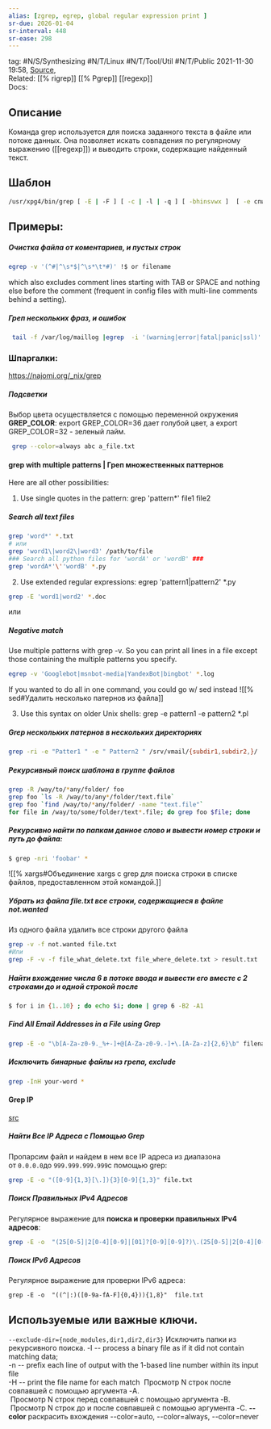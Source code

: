 ```yaml
---
alias: [zgrep, egrep, global regular expression print ]
sr-due: 2026-01-04
sr-interval: 448
sr-ease: 298
---
```

tag: #N/S/Synthesizing #N/T/Linux #N/T/Tool/Util #N/T/Public
2021-11-30 19:58, [Source](),  
Related: [[% rigrep]] [[% Pgrep]] [[regexp]]  
Docs:
## Описание
Команда grep используется для поиска заданного текста в файле или потоке данных. Она позволяет искать совпадения по регулярному выражению ([[regexp]]) и выводить строки, содержащие найденный текст.
## Шаблон 
```bash
/usr/xpg4/bin/grep [ -E | -F ] [ -c | -l | -q ] [ -bhinsvwx ]  [ -e список_образцов ... ] -f файл_образцов ...   [ имя_файла ... ]
```
## Примеры: 
##### Очистка файла от коментариев, и пустых строк
```bash
egrep -v '(^#|^\s*$|^\s*\t*#)' !$ or filename 
```
which also excludes comment lines starting with TAB or SPACE and nothing else before the comment (frequent in config files with multi-line comments behind a setting).
##### Греп нескольких фраз, и ошибок
```bash
 tail -f /var/log/maillog |egrep  -i '(warning|error|fatal|panic|ssl)'
```
### Шпаргалки:
https://najomi.org/_nix/grep
##### Подсветки
Выбор цвета осуществляется с помощью переменной окружения **GREP_COLOR**: export GREP_COLOR=36 дает голубой цвет, а export GREP_COLOR=32 - зеленый лайм.
```bash
 grep --color=always abc a_file.txt
```
#### grep  with multiple patterns | Греп множественных паттернов
Here are all other possibilities:  
1.  Use single quotes in the pattern: grep 'pattern*' file1 file2
##### Search all text files 
```bash
grep 'word*' *.txt  
# или
grep 'word1\|word2\|word3' /path/to/file  
### Search all python files for 'wordA' or 'wordB' ###  
grep 'wordA*'\''wordB' *.py  
```
2.  Use extended regular expressions: egrep 'pattern1|pattern2' \*.py
```bash
grep -E 'word1|word2' *.doc  
```
или
##### Negative match
Use multiple patterns with grep -v. So you can print all lines in a file except those containing the multiple patterns you specify.
```bash
egrep -v 'Googlebot|msnbot-media|YandexBot|bingbot' *.log
```
If you wanted to do all in one command, you could go w/ sed instead
![[% sed#Удалить несколько патернов из файла]]

3.  Use this syntax on older Unix shells: grep -e pattern1 -e pattern2 \*.pl
#####  Grep нескольких патернов в нескольких директориях
```bash
grep -ri -e "Patter1 " -e " Pattern2 " /srv/vmail/{subdir1,subdir2,}/
```

#####  Рекурсивный поиск шаблона в группе файлов
```bash
grep -R /way/to/*any/folder/ foo
grep foo `ls -R /way/to/any*/folder/text.file`
grep foo `find /way/to/*any/folder/ -name "text.file"`
for file in /way/to/some/folder/text*.file; do grep foo $file; done
```
#####  Рекурсивно найти по папкам данное слово и вывести номер строки и путь до файла:
```bash
$ grep -nri 'foobar' *
```

![[% xargs#Объединение xargs с grep для поиска строки в списке файлов, предоставленном этой командой.]]

##### Убрать из файла file.txt все строки, содержащиеся в файле not.wanted
Из одного файла удалить все строки другого файла
```bash
grep -v -f not.wanted file.txt 
#Или
grep -F -v -f file_what_delete.txt file_where_delete.txt > result.txt
```
##### Найти вхождение числа 6 в потоке ввода и вывести его вместе с 2 строками до и одной строкой после
```bash
$ for i in {1..10} ; do echo $i; done | grep 6 -B2 -A1
```

##### Find All Email Addresses in a File using Grep
```bash
grep -E -o "\b[A-Za-z0-9._%+-]+@[A-Za-z0-9.-]+\.[A-Za-z]{2,6}\b" filename.txt
```
##### Исключить бинарные файлы из грепа, exclude
```bash
grep -InH your-word *
```

#### Grep IP
[src](http://website-lab.ru/article/regexp/search-ip-address/)
##### Найти Все IP Адреса с Помощью Grep
Пропарсим файл и найдем в нем все IP адреса из диапазона от `0.0.0.0`до `999.999.999.999`с помощью grep:
```bash
grep -E -o "([0-9]{1,3}[\.]){3}[0-9]{1,3}" file.txt
```

##### Поиск Правильных IPv4 Адресов
Регулярное выражение для **поиска и проверки правильных IPv4 адресов**:
```bash
grep -E -o  "(25[0-5]|2[0-4][0-9]|[01]?[0-9][0-9]?)\.(25[0-5]|2[0-4][0-9]|[01]?[0-9][0-9]?)\.(25[0-5]|2[0-4][0-9]|[01]?[0-9][0-9]?)\.(25[0-5]|2[0-4][0-9]|[01]?[0-9][0-9]?)"  file.txt
```

##### Поиск IPv6 Адресов
Регулярное выражение для проверки IPv6 адреса:
```
grep -E -o  "((^|:)([0-9a-fA-F]{0,4})){1,8}"  file.txt
```

## Используемые или важные ключи.
`--exclude-dir={node_modules,dir1,dir2,dir3}` Исключить папки из рекурсивного поиска.
-I -- process a binary file as if it did not contain matching data;  
-n -- prefix each line of output with the 1-based line number within its input file  
-H -- print the file name for each match
 Просмотр N строк после совпавшей с помощью аргумента -A.  
 Просмотр N строк перед совпавшей с помощью аргумента -B.  
 Просмотр N строк до и после совпавшей с помощью аргумента -C.
**--color** раскрасить вхождения   --color=auto, --color=always, --color=never